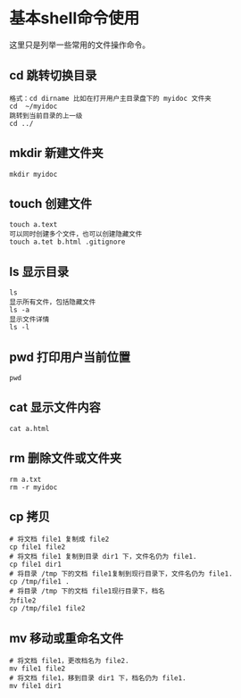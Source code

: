 # 基本shell命令使用

这里只是列举一些常用的文件操作命令。

## cd 跳转切换目录

```
格式：cd dirname 比如在打开用户主目录盘下的 myidoc 文件夹
cd  ~/myidoc
跳转到当前目录的上一级
cd ../
```

## mkdir 新建文件夹

```
mkdir myidoc
```

## touch 创建文件

```
touch a.text
可以同时创建多个文件，也可以创建隐藏文件
touch a.tet b.html .gitignore
```

## ls 显示目录

```
ls
显示所有文件，包括隐藏文件
ls -a
显示文件详情
ls -l
```

## pwd 打印用户当前位置

```
pwd
```

## cat 显示文件内容

```
cat a.html
```

## rm 删除文件或文件夹

```
rm a.txt
rm -r myidoc
```

## cp 拷贝

```
# 将文档 file1 复制成 file2
cp file1 file2
# 将文档 file1 复制到目录 dir1 下，文件名仍为 file1.
cp file1 dir1
# 将目录 /tmp 下的文档 file1复制到现行目录下，文件名仍为 file1.
cp /tmp/file1 .
# 将目录 /tmp 下的文档 file1现行目录下，档名
为file2
cp /tmp/file1 file2
```

## mv 移动或重命名文件

```
# 将文档 file1，更改档名为 file2.
mv file1 file2
# 将文档 file1，移到目录 dir1 下，档名仍为 file1.
mv file1 dir1
```
